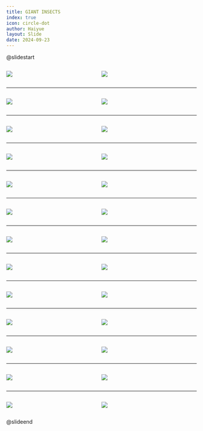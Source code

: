 ```yaml
---
title: GIANT INSECTS
index: true
icon: circle-dot
author: Haiyue
layout: Slide
date: 2024-09-23
---
```

 
@slidestart

<div style="display:flex">
<div style="flex:1">

![](https://raw.githubusercontent.com/yclord/reading/refs/heads/master/english/Level-V/GIANT%20INSECTS/001.webp)
</div>
<div style="flex:1">

![](https://raw.githubusercontent.com/yclord/reading/refs/heads/master/english/Level-V/GIANT%20INSECTS/002.webp)
</div>
</div>

---

<div style="display:flex">
<div style="flex:1">

![](https://raw.githubusercontent.com/yclord/reading/refs/heads/master/english/Level-V/GIANT%20INSECTS/003.webp)
</div>
<div style="flex:1">

![](https://raw.githubusercontent.com/yclord/reading/refs/heads/master/english/Level-V/GIANT%20INSECTS/004.webp)
</div>
</div>

---

<div style="display:flex">
<div style="flex:1">

![](https://raw.githubusercontent.com/yclord/reading/refs/heads/master/english/Level-V/GIANT%20INSECTS/005.webp)
</div>
<div style="flex:1">

![](https://raw.githubusercontent.com/yclord/reading/refs/heads/master/english/Level-V/GIANT%20INSECTS/006.webp)
</div>
</div>

---

<div style="display:flex">
<div style="flex:1">

![](https://raw.githubusercontent.com/yclord/reading/refs/heads/master/english/Level-V/GIANT%20INSECTS/007.webp)
</div>
<div style="flex:1">

![](https://raw.githubusercontent.com/yclord/reading/refs/heads/master/english/Level-V/GIANT%20INSECTS/008.webp)
</div>
</div>

---

<div style="display:flex">
<div style="flex:1">

![](https://raw.githubusercontent.com/yclord/reading/refs/heads/master/english/Level-V/GIANT%20INSECTS/009.webp)
</div>
<div style="flex:1">

![](https://raw.githubusercontent.com/yclord/reading/refs/heads/master/english/Level-V/GIANT%20INSECTS/010.webp)
</div>
</div>

---

<div style="display:flex">
<div style="flex:1">

![](https://raw.githubusercontent.com/yclord/reading/refs/heads/master/english/Level-V/GIANT%20INSECTS/011.webp)
</div>
<div style="flex:1">

![](https://raw.githubusercontent.com/yclord/reading/refs/heads/master/english/Level-V/GIANT%20INSECTS/012.webp)
</div>
</div>

---

<div style="display:flex">
<div style="flex:1">

![](https://raw.githubusercontent.com/yclord/reading/refs/heads/master/english/Level-V/GIANT%20INSECTS/013.webp)
</div>
<div style="flex:1">

![](https://raw.githubusercontent.com/yclord/reading/refs/heads/master/english/Level-V/GIANT%20INSECTS/014.webp)
</div>
</div>

---

<div style="display:flex">
<div style="flex:1">

![](https://raw.githubusercontent.com/yclord/reading/refs/heads/master/english/Level-V/GIANT%20INSECTS/015.webp)
</div>
<div style="flex:1">

![](https://raw.githubusercontent.com/yclord/reading/refs/heads/master/english/Level-V/GIANT%20INSECTS/016.webp)
</div>
</div>

---

<div style="display:flex">
<div style="flex:1">

![](https://raw.githubusercontent.com/yclord/reading/refs/heads/master/english/Level-V/GIANT%20INSECTS/017.webp)
</div>
<div style="flex:1">

![](https://raw.githubusercontent.com/yclord/reading/refs/heads/master/english/Level-V/GIANT%20INSECTS/018.webp)
</div>
</div>

---

<div style="display:flex">
<div style="flex:1">

![](https://raw.githubusercontent.com/yclord/reading/refs/heads/master/english/Level-V/GIANT%20INSECTS/019.webp)
</div>
<div style="flex:1">

![](https://raw.githubusercontent.com/yclord/reading/refs/heads/master/english/Level-V/GIANT%20INSECTS/020.webp)
</div>
</div>

---

<div style="display:flex">
<div style="flex:1">

![](https://raw.githubusercontent.com/yclord/reading/refs/heads/master/english/Level-V/GIANT%20INSECTS/021.webp)
</div>
<div style="flex:1">

![](https://raw.githubusercontent.com/yclord/reading/refs/heads/master/english/Level-V/GIANT%20INSECTS/022.webp)
</div>
</div>

---

<div style="display:flex">
<div style="flex:1">

![](https://raw.githubusercontent.com/yclord/reading/refs/heads/master/english/Level-V/GIANT%20INSECTS/023.webp)
</div>
<div style="flex:1">

![](https://raw.githubusercontent.com/yclord/reading/refs/heads/master/english/Level-V/GIANT%20INSECTS/024.webp)
</div>
</div>

---

<div style="display:flex">
<div style="flex:1">

![](https://raw.githubusercontent.com/yclord/reading/refs/heads/master/english/Level-V/GIANT%20INSECTS/025.webp)
</div>
<div style="flex:1">

![](https://raw.githubusercontent.com/yclord/reading/refs/heads/master/english/Level-V/GIANT%20INSECTS/026.webp)
</div>
</div>

@slideend